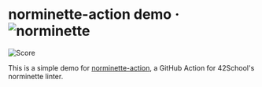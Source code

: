 # norminette-action demo &middot; ![norminette](https://github.com/ricardoreves/norminette-action-demo/workflows/norminette/badge.svg)

![Score](https://img.shields.io/badge/Score-100/100-green)

This is a simple demo for [norminette-action](https://github.com/alexandregv/norminette-action), a GitHub Action for 42School's norminette linter.

